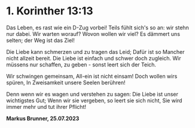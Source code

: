 # 1. Korinther 13:13

Das Leben, es rast wie ein D-Zug vorbei!
Teils fühlt sich's so an: wir stehn nur dabei.
Wir warten worauf? Wovon wollen wir viel?
Es dämmert uns selten; der Weg ist das Ziel!

Die Liebe kann schmerzen und zu tragen das Leid;
Dafür ist so Mancher nicht allzeit bereit.
Die Liebe ist einfach und schwer doch zugleich.
Wir müssens nur schaffen, zu geben - sonst leert sich der Teich.

Wir schwingen gemeinsam,
All-ein ist nicht einsam!
Doch wollen wirs spüren,
In Zweisamkeit unsere Seelen berühren!

Denn wenn wir es wagen und verstehen zu sagen:
Die Liebe ist unser wichtigstes Gut;
Wenn wir sie vergeben, so leert sie sich nicht,
Sie wird immer mehr und tut ihrer Pflicht!

__Markus Brunner, 25.07.2023__